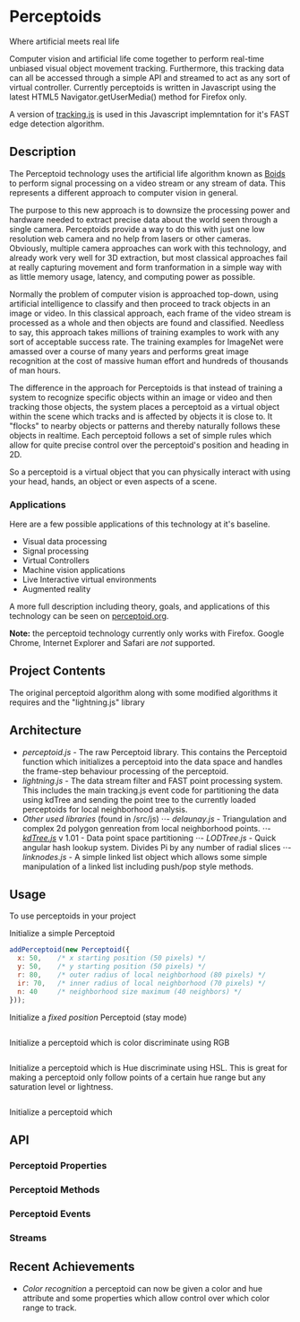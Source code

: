 # Perceptoids

Where artificial meets real life

Computer vision and artificial life come together to perform real-time unbiased visual object movement tracking. Furthermore, this tracking data can all be accessed through a simple API and streamed to act as any sort of virtual controller. Currently perceptoids is written in Javascript using the latest HTML5 Navigator.getUserMedia() method for Firefox only.

A version of [tracking.js](https://github.com/eduardolundgren/tracking.js/) is used in this Javascript implemntation for it's FAST edge detection algorithm.

## Description

The Perceptoid technology uses the artificial life algorithm known as [Boids](https://en.wikipedia.org/wiki/Boids) to perform signal processing on a video stream or any stream of data. This represents a different approach to computer vision in general. 

The purpose to this new approach is to downsize the processing power and hardware needed to extract precise data about the world seen through a single camera. Perceptoids provide a way to do this with just one low resolution web camera and no help from lasers or other cameras. Obviously, multiple camera approaches can work with this technology, and already work very well for 3D extraction, but most classical approaches fail at really capturing movement and form tranformation in a simple way with as little memory usage, latency, and computing power as possible.

Normally the problem of computer vision is approached top-down, using artificial intelligence to classify and then proceed to track objects in an image or video.  In this classical approach, each frame of the video stream is processed as a whole and then objects are found and classified.  Needless to say, this approach takes millions of training examples to work with any sort of acceptable success rate. The training examples for ImageNet were amassed over a course of many years and performs great image recognition at the cost of massive human effort and hundreds of thousands of man hours.

The difference in the approach for Perceptoids is that instead of training a system to recognize specific objects within an image or video and then tracking those objects, the system places a perceptoid as a virtual object within the scene which tracks and is affected by objects it is close to.  It "flocks" to nearby objects or patterns and thereby naturally follows these objects in realtime.  Each perceptoid follows a set of simple rules which allow for quite precise control over the perceptoid's position and heading in 2D.

So a perceptoid is a virtual object that you can physically interact with using your head, hands, an object or even aspects of a scene.

### Applications

Here are a few possible applications of this technology at it's baseline.
* Visual data processing
* Signal processing
* Virtual Controllers
* Machine vision applications
* Live Interactive virtual environments
* Augmented reality

A more full description including theory, goals, and applications of this technology can be seen on [perceptoid.org](http://perceptoid.org).

**Note:** the perceptoid technology currently only works with Firefox.  Google Chrome, Internet Explorer and Safari are *not* supported.

## Project Contents

The original perceptoid algorithm along with some modified algorithms it requires and the "lightning.js" library

## Architecture

- *perceptoid.js* - The raw Perceptoid library.  This contains the Perceptoid function which initializes a perceptoid into the data space and handles the frame-step behaviour processing of the perceptoid.
- *lightning.js* - The data stream filter and FAST point processing system.  This includes the main tracking.js event code for partitioning the data using kdTree and sending the point tree to the currently loaded perceptoids for local neighborhood analysis.
- *Other used libraries* (found in /src/js)
⋅⋅- *delaunay.js* - Triangulation and complex 2d polygon genreation from local neighborhood points. 
⋅⋅- *[kdTree.js](https://github.com/ubilabs/kd-tree-javascript)* v 1.01 - Data point space partitioning 
⋅⋅- *LODTree.js* - Quick angular hash lookup system.  Divides Pi by any number of radial slices
⋅⋅- *linknodes.js* - A simple linked list object which allows some simple manipulation of a linked list including push/pop style methods.

## Usage

To use perceptoids in your project

Initialize a simple Perceptoid
```javascript
addPerceptoid(new Perceptoid({
  x: 50,    /* x starting position (50 pixels) */
  y: 50,    /* y starting position (50 pixels) */
  r: 80,    /* outer radius of local neighborhood (80 pixels) */
  ir: 70,   /* inner radius of local neighborhood (70 pixels) */
  n: 40     /* neighborhood size maximum (40 neighbors) */
}));
```

Initialize a *fixed position* Perceptoid (stay mode)
```javascript
```

Initialize a perceptoid which is color discriminate using RGB
```javascript
```
Initialize a perceptoid which is Hue discriminate using HSL.  This is great for making a perceptoid only follow points of a certain hue range but any saturation level or lightness.
```javascript
```
Initialize a perceptoid which 

## API

### Perceptoid Properties

### Perceptoid Methods

### Perceptoid Events

### Streams

## Recent Achievements
- *Color recognition* a perceptoid can now be given a color and hue attribute and some properties which allow control over which color range to track.
